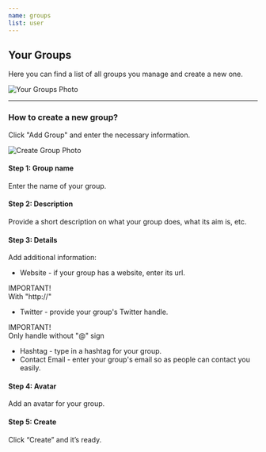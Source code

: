 ```yaml
---
name: groups
list: user
---
```

<section>

## Your Groups
Here you can find a list of all groups you manage and create a new one.

![Your Groups Photo](/images/ygroups.png)

---

### How to create a new group?

Click "Add Group" and enter the necessary information.

![Create Group Photo](/images/createagroup.png)

#### **Step 1: Group name**

Enter the name of your group.

#### **Step 2: Description**

Provide a short description on what your group does, what its aim is, etc.

#### **Step 3: Details**

Add additional information:
* Website - if your group has a website, enter its url.

<article class="message is-warning">
  <div class="message-header">
    IMPORTANT!
  </div>
  <div class="message-body">
    With "http://"
  </div>
</article>


* Twitter - provide your group's Twitter handle.

<article class="message is-warning">
  <div class="message-header">
    IMPORTANT!
  </div>
  <div class="message-body">
    Only handle without "@" sign
  </div>
</article>

* Hashtag - type in a hashtag for your group.
* Contact Email - enter your group's email so as people can contact you easily.

#### **Step 4: Avatar**

Add an avatar for your group.

#### **Step 5: Create**

Click “Create” and it’s ready.
</section>
